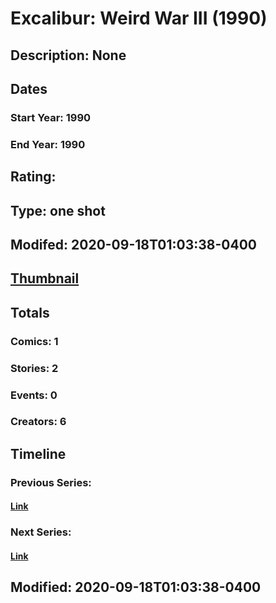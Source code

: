 # Excalibur: Weird War III (1990)
## Description: None
## Dates
### Start Year: 1990
### End Year: 1990
## Rating: 
## Type: one shot
## Modifed: 2020-09-18T01:03:38-0400
## [Thumbnail](http://i.annihil.us/u/prod/marvel/i/mg/9/d0/5a8c5fe6a8057.jpg)
## Totals
### Comics: 1
### Stories: 2
### Events: 0
### Creators: 6
## Timeline
### Previous Series: 
#### [Link]()
### Next Series: 
#### [Link]()
## Modified: 2020-09-18T01:03:38-0400